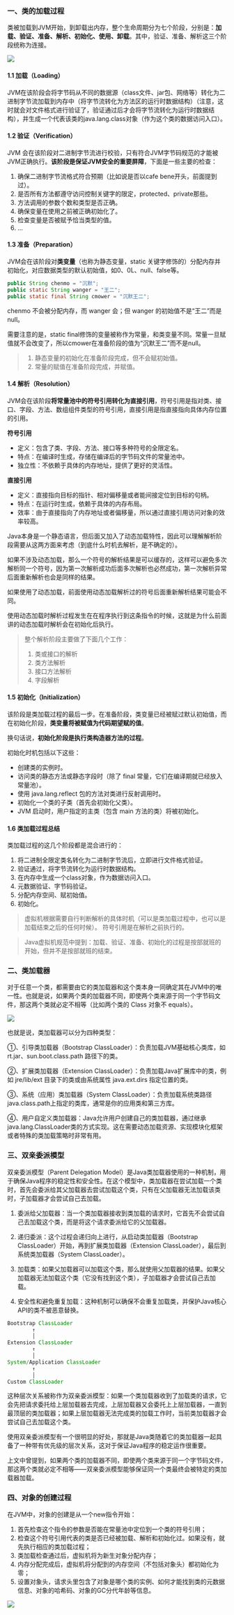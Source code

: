 ### 一、类的加载过程

类被加载到JVM开始，到卸载出内存，整个生命周期分为七个阶段，分别是：**加载、验证、准备、解析、初始化、使用、卸载**。其中，验证、准备、解析这三个阶段统称为连接。

![](pictures/44e4ffbd.png)

####  1.1 加载（Loading）

JVM在该阶段会将字节码从不同的数据源（class文件、jar包、网络等）转化为二进制字节流加载到内存中（将字节流转化为方法区的运行时数据结构）（注意，这时就会对文件格式进行验证了，验证通过后才会将字节流转化为运行时数据结构），并生成一个代表该类的java.lang.class对象（作为这个类的数据访问入口）。

#### 1.2 验证（Verification）

JVM 会在该阶段对二进制字节流进行校验，只有符合JVM字节码规范的才能被JVM正确执行。**该阶段是保证JVM安全的重要屏障**，下面是一些主要的检查：


1. 确保二进制字节流格式符合预期（比如说是否以cafe bene开头，前面提到过）。
2. 是否所有方法都遵守访问控制关键字的限定，protected、private那些。
3. 方法调用的参数个数和类型是否正确。
4. 确保变量在使用之前被正确初始化了。
5. 检查变量是否被赋予恰当类型的值。 
6. ...


#### 1.3 准备（Preparation）

JVM会在该阶段对**类变量**（也称为静态变量，static 关键字修饰的）分配内存并初始化，对应数据类型的默认初始值，如0、0L、null、false等。

```java
public String chenmo = "沉默";
public static String wanger = "王二";
public static final String cmower = "沉默王二";
```

chenmo 不会被分配内存，而 wanger 会；但 wanger 的初始值不是“王二”而是 null。

需要注意的是，static final修饰的变量被称作为常量，和类变量不同。常量一旦赋值就不会改变了，所以cmower在准备阶段的值为“沉默王二”而不是null。

> 1. 静态变量的初始化在准备阶段完成，但不会赋初始值。
> 2. 常量的赋值在准备阶段完成，并赋值。

#### 1.4 解析（Resolution）

JVM会在该阶段**将常量池中的符号引用转化为直接引用**，符号引用是指对类、接口、字段、方法、数组组件类型的符号引用，直接引用是指直接指向具体内存位置的引用。

**符号引用**

- 定义：包含了类、字段、方法、接口等多种符号的全限定名。
- 特点：在编译时生成，存储在编译后的字节码文件的常量池中。
- 独立性：不依赖于具体的内存地址，提供了更好的灵活性。

**直接引用**

- 定义：直接指向目标的指针、相对偏移量或者能间接定位到目标的句柄。
- 特点：在运行时生成，依赖于具体的内存布局。
- 效率：由于直接指向了内存地址或者偏移量，所以通过直接引用访问对象的效率较高。

Java本身是一个静态语言，但后面又加入了动态加载特性，因此可以理解解析阶段需要从这两方面来考虑（到底什么时机去解析，是不确定的）。

如果不涉及动态加载，那么一个符号的解析结果是可以缓存的，这样可以避免多次解析同一个符号，因为第一次解析成功后面多次解析也必然成功，第一次解析异常后面重新解析也会是同样的结果。

如果使用了动态加载，前面使用动态加载解析过的符号后面重新解析结果可能会不同。

使用动态加载时解析过程发生在在程序执行到这条指令的时候，这就是为什么前面讲的动态加载时解析会在初始化后执行。



>整个解析阶段主要做了下面几个工作： 
> 1. 类或接口的解析 
> 2. 类方法解析 
> 3. 接口方法解析 
> 4. 字段解析

#### 1.5 初始化（Initialization）

该阶段是类加载过程的最后一步。在准备阶段，类变量已经被赋过默认初始值，而在初始化阶段，**类变量将被赋值为代码期望赋的值**。

换句话说，**初始化阶段是执行类构造器方法的过程**。


初始化时机包括以下这些：
- 创建类的实例时。
- 访问类的静态方法或静态字段时（除了 final 常量，它们在编译期就已经放入常量池）。
- 使用 java.lang.reflect 包的方法对类进行反射调用时。
- 初始化一个类的子类（首先会初始化父类）。
- JVM 启动时，用户指定的主类（包含 main 方法的类）将被初始化。

####  1.6  类加载过程总结

类加载过程的这几个阶段都是混合进行的：
1. 将二进制全限定类名转化为二进制字节流后，立即进行文件格式验证。
2. 验证通过，将字节流转化为运行时数据结构。
3. 在内存中生成一个class对象，作为数据访问入口。
4. 元数据验证、字节码验证。
5. 分配内存空间、赋初始值。
6. 初始化。


>虚拟机根据需要自行判断解析的具体时机（可以是类加载过程中，也可以是加载结束之后的任何时候）。
>符号引用是在解析之前执行的。

>Java虚拟机规范中提到：加载、验证、准备、初始化的过程是按部就班的开始，但并不是按部就班的结束。

### 二、类加载器

对于任意一个类，都需要由它的类加载器和这个类本身一同确定其在JVM中的唯一性。也就是说，如果两个类的加载器不同，即使两个类来源于同一个字节码文件，那这两个类就必定不相等（比如两个类的 Class 对象不 equals）。

![](pictures/97636141.png)


也就是说，类加载器可以分为四种类型：

①、引导类加载器（Bootstrap ClassLoader）：负责加载JVM基础核心类库，如 rt.jar、sun.boot.class.path 路径下的类。

②、扩展类加载器（Extension ClassLoader）：负责加载Java扩展库中的类，例如 jre/lib/ext 目录下的类或由系统属性 java.ext.dirs 指定位置的类。

③、系统（应用）类加载器（System ClassLoader）：负责加载系统类路径java.class.path上指定的类库，通常是你的应用类和第三方库。

④、用户自定义类加载器：Java允许用户创建自己的类加载器，通过继承java.lang.ClassLoader类的方式实现。这在需要动态加载资源、实现模块化框架或者特殊的类加载策略时非常有用。


### 三、双亲委派模型

双亲委派模型（Parent Delegation Model）是Java类加载器使用的一种机制，用于确保Java程序的稳定性和安全性。在这个模型中，类加载器在尝试加载一个类时，首先会委派给其父加载器去尝试加载这个类，只有在父加载器无法加载该类时，子加载器才会尝试自己去加载。

1. 委派给父加载器：当一个类加载器接收到类加载的请求时，它首先不会尝试自己去加载这个类，而是将这个请求委派给它的父加载器。

2. 递归委派：这个过程会递归向上进行，从启动类加载器（Bootstrap ClassLoader）开始，再到扩展类加载器（Extension ClassLoader），最后到系统类加载器（System ClassLoader）。

3. 加载类：如果父加载器可以加载这个类，那么就使用父加载器的结果。如果父加载器无法加载这个类（它没有找到这个类），子加载器才会尝试自己去加载。

4. 安全性和避免重复加载：这种机制可以确保不会重复加载类，并保护Java核心API的类不被恶意替换。

```java
Bootstrap ClassLoader
        ↑
        │
Extension ClassLoader
        ↑
        │
System/Application ClassLoader
        ↑
        │
Custom ClassLoader
```
这种层次关系被称作为双亲委派模型：如果一个类加载器收到了加载类的请求，它会先把请求委托给上层加载器去完成，上层加载器又会委托上上层加载器，一直到最顶层的类加载器；如果上层加载器无法完成类的加载工作时，当前类加载器才会尝试自己去加载这个类。

使用双亲委派模型有一个很明显的好处，那就是Java类随着它的类加载器一起具备了一种带有优先级的层次关系，这对于保证Java程序的稳定运作很重要。

上文中曾提到，如果两个类的加载器不同，即使两个类来源于同一个字节码文件，那这两个类就必定不相等——双亲委派模型能够保证同一个类最终会被特定的类加载器加载。

### 四、对象的创建过程

在JVM中，对象的创建是从一个new指令开始：
1. 首先检查这个指令的参数是否能在常量池中定位到一个类的符号引用；
2. 检查这个符号引用代表的类是否已经被加载、解析和初始化过。如果没有，就先执行相应的类加载过程；
3. 类加载检查通过后，虚拟机将为新生对象分配内存；
4. 内存分配完成后，虚拟机将分配到的内存空间（不包括对象头）都初始化为零；
5. 设置对象头，请求头里包含了对象是哪个类的实例、如何才能找到类的元数据信息、对象的哈希码、对象的GC分代年龄等信息。

![](pictures/910e3cb7.png)


